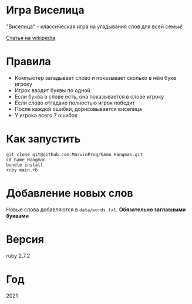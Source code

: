 # Игра Виселица

"Виселица" - классическая игра на угадывания слов для всей семьи!

[Статья на wikipedia](https://ru.wikipedia.org/wiki/%D0%92%D0%B8%D1%81%D0%B5%D0%BB%D0%B8%D1%86%D0%B0_(%D0%B8%D0%B3%D1%80%D0%B0))

# Правила

- Компьютер загадывает слово и показывает сколько в нём букв игроку
- Игрок вводит буквы по одной
- Если буква в слове есть, она показывается в слове игроку
- Если слово отгадано полностью игрок победит
- После каждой ошибки, дорисовывается виселица
- У игрока всего 7 ошибок


# Как запустить

```
git clone git@github.com:MarvinProg/Game_Hangman.git
cd Game_Hangman
bundle install
ruby main.rb
```

# Добавление новых слов

Новые слова добавляются в `data/words.txt`. **Обязательно заглавными буквами**

# Версия

ruby 2.7.2


# Год

2021
